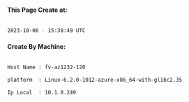 
   
#### This Page Create at:

```bash

2023-10-06 - 15:38:49 UTC

```

#### Create By Machine:

```bash

Host Name : fv-az1232-120

platform  : Linux-6.2.0-1012-azure-x86_64-with-glibc2.35

Ip Local  : 10.1.0.249

```

